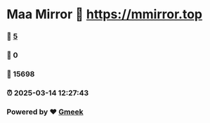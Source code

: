 # Maa Mirror :link: https://mmirror.top 
### :page_facing_up: [5](https://mmirror.top/tag.html) 
### :speech_balloon: 0 
### :hibiscus: 15698 
### :alarm_clock: 2025-03-14 12:27:43 
### Powered by :heart: [Gmeek](https://github.com/Meekdai/Gmeek)
